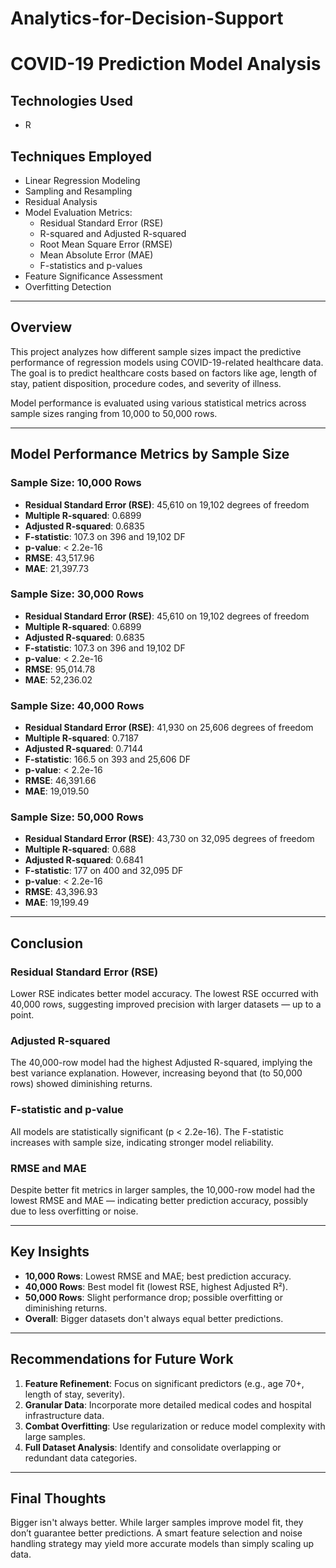 # Analytics-for-Decision-Support

# COVID-19 Prediction Model Analysis

## Technologies Used
- R

## Techniques Employed
- Linear Regression Modeling
- Sampling and Resampling
- Residual Analysis
- Model Evaluation Metrics:
  - Residual Standard Error (RSE)
  - R-squared and Adjusted R-squared
  - Root Mean Square Error (RMSE)
  - Mean Absolute Error (MAE)
  - F-statistics and p-values
- Feature Significance Assessment
- Overfitting Detection

---

## Overview

This project analyzes how different sample sizes impact the predictive performance of regression models using COVID-19-related healthcare data. The goal is to predict healthcare costs based on factors like age, length of stay, patient disposition, procedure codes, and severity of illness. 

Model performance is evaluated using various statistical metrics across sample sizes ranging from 10,000 to 50,000 rows.

---

## Model Performance Metrics by Sample Size

### Sample Size: 10,000 Rows
- **Residual Standard Error (RSE)**: 45,610 on 19,102 degrees of freedom
- **Multiple R-squared**: 0.6899
- **Adjusted R-squared**: 0.6835
- **F-statistic**: 107.3 on 396 and 19,102 DF
- **p-value**: < 2.2e-16
- **RMSE**: 43,517.96
- **MAE**: 21,397.73

### Sample Size: 30,000 Rows
- **Residual Standard Error (RSE)**: 45,610 on 19,102 degrees of freedom
- **Multiple R-squared**: 0.6899
- **Adjusted R-squared**: 0.6835
- **F-statistic**: 107.3 on 396 and 19,102 DF
- **p-value**: < 2.2e-16
- **RMSE**: 95,014.78
- **MAE**: 52,236.02

### Sample Size: 40,000 Rows
- **Residual Standard Error (RSE)**: 41,930 on 25,606 degrees of freedom
- **Multiple R-squared**: 0.7187
- **Adjusted R-squared**: 0.7144
- **F-statistic**: 166.5 on 393 and 25,606 DF
- **p-value**: < 2.2e-16
- **RMSE**: 46,391.66
- **MAE**: 19,019.50

### Sample Size: 50,000 Rows
- **Residual Standard Error (RSE)**: 43,730 on 32,095 degrees of freedom
- **Multiple R-squared**: 0.688
- **Adjusted R-squared**: 0.6841
- **F-statistic**: 177 on 400 and 32,095 DF
- **p-value**: < 2.2e-16
- **RMSE**: 43,396.93
- **MAE**: 19,199.49

---

## Conclusion

### Residual Standard Error (RSE)
Lower RSE indicates better model accuracy. The lowest RSE occurred with 40,000 rows, suggesting improved precision with larger datasets — up to a point.

### Adjusted R-squared
The 40,000-row model had the highest Adjusted R-squared, implying the best variance explanation. However, increasing beyond that (to 50,000 rows) showed diminishing returns.

### F-statistic and p-value
All models are statistically significant (p < 2.2e-16). The F-statistic increases with sample size, indicating stronger model reliability.

### RMSE and MAE
Despite better fit metrics in larger samples, the 10,000-row model had the lowest RMSE and MAE — indicating better prediction accuracy, possibly due to less overfitting or noise.

---

## Key Insights

- **10,000 Rows**: Lowest RMSE and MAE; best prediction accuracy.
- **40,000 Rows**: Best model fit (lowest RSE, highest Adjusted R²).
- **50,000 Rows**: Slight performance drop; possible overfitting or diminishing returns.
- **Overall**: Bigger datasets don't always equal better predictions.

---

## Recommendations for Future Work

1. **Feature Refinement**: Focus on significant predictors (e.g., age 70+, length of stay, severity).
2. **Granular Data**: Incorporate more detailed medical codes and hospital infrastructure data.
3. **Combat Overfitting**: Use regularization or reduce model complexity with large samples.
4. **Full Dataset Analysis**: Identify and consolidate overlapping or redundant data categories.

---

## Final Thoughts

Bigger isn't always better. While larger samples improve model fit, they don’t guarantee better predictions. A smart feature selection and noise handling strategy may yield more accurate models than simply scaling up data.
